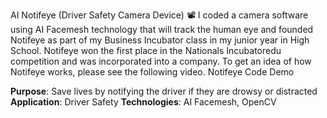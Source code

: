 AI Notifeye (Driver Safety Camera Device) 📽️
I coded a camera software using AI Facemesh technology that will track the human eye and founded Notifeye as part of my Business Incubator class in my junior year in High School. Notifeye won the first place in the Nationals Incubatoredu competition and was incorporated into a company. To get an idea of how Notifeye works, please see the following video. 
Notifeye Code Demo

**Purpose**: Save lives by notifying the driver if they are drowsy or distracted
**Application**: Driver Safety
**Technologies**: AI Facemesh, OpenCV
